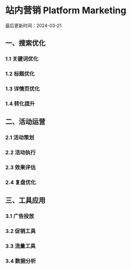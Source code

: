 # 站内营销 Platform Marketing

最后更新时间：2024-03-21

## 一、搜索优化
### 1.1 关键词优化
### 1.2 标题优化
### 1.3 详情页优化
### 1.4 转化提升

## 二、活动运营
### 2.1 活动策划
### 2.2 活动执行
### 2.3 效果评估
### 2.4 复盘优化

## 三、工具应用
### 3.1 广告投放
### 3.2 促销工具
### 3.3 流量工具
### 3.4 数据分析 